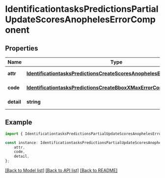 # IdentificationtasksPredictionsPartialUpdateScoresAnophelesErrorComponent


## Properties

Name | Type | Description | Notes
------------ | ------------- | ------------- | -------------
**attr** | [**IdentificationtasksPredictionsCreateScoresAnophelesErrorComponentAttr**](IdentificationtasksPredictionsCreateScoresAnophelesErrorComponentAttr.md) |  | [default to undefined]
**code** | [**IdentificationtasksPredictionsCreateBboxXMaxErrorComponentCode**](IdentificationtasksPredictionsCreateBboxXMaxErrorComponentCode.md) |  | [default to undefined]
**detail** | **string** |  | [default to undefined]

## Example

```typescript
import { IdentificationtasksPredictionsPartialUpdateScoresAnophelesErrorComponent } from 'mosquito-alert';

const instance: IdentificationtasksPredictionsPartialUpdateScoresAnophelesErrorComponent = {
    attr,
    code,
    detail,
};
```

[[Back to Model list]](../README.md#documentation-for-models) [[Back to API list]](../README.md#documentation-for-api-endpoints) [[Back to README]](../README.md)
